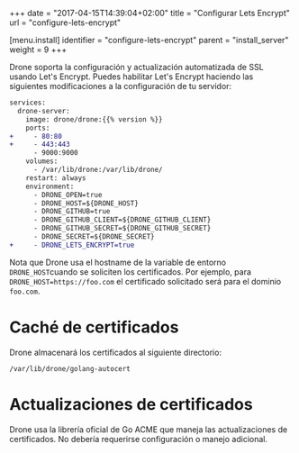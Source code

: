 +++
date = "2017-04-15T14:39:04+02:00"
title = "Configurar Lets Encrypt"
url = "configure-lets-encrypt"

[menu.install]
  identifier = "configure-lets-encrypt"
  parent = "install_server"
  weight = 9
+++

Drone soporta la configuración y actualización automatizada de SSL usando Let's Encrypt. Puedes habilitar Let's Encrypt haciendo las siguientes modificaciones a la configuración de tu servidor:

```diff
services:
  drone-server:
    image: drone/drone:{{% version %}}
    ports:
+     - 80:80
+     - 443:443
      - 9000:9000
    volumes:
      - /var/lib/drone:/var/lib/drone/
    restart: always
    environment:
      - DRONE_OPEN=true
      - DRONE_HOST=${DRONE_HOST}
      - DRONE_GITHUB=true
      - DRONE_GITHUB_CLIENT=${DRONE_GITHUB_CLIENT}
      - DRONE_GITHUB_SECRET=${DRONE_GITHUB_SECRET}
      - DRONE_SECRET=${DRONE_SECRET}
+     - DRONE_LETS_ENCRYPT=true
```

Nota que Drone usa el hostname de la variable de entorno `DRONE_HOST`cuando se soliciten los certificados. Por ejemplo, para `DRONE_HOST=https://foo.com` el certificado solicitado será para el dominio `foo.com`.

<!-- Once enabled you can visit your website at both the http and the https address. There are no immediate plans to redirect from http to https, but it may be considered for a future release. -->

# Caché de certificados

Drone almacenará los certificados al siguiente directorio:

```
/var/lib/drone/golang-autocert
```

# Actualizaciones de certificados

Drone usa la librería oficial de Go ACME que maneja las actualizaciones de certificados. No debería requerirse configuración o manejo adicional.
